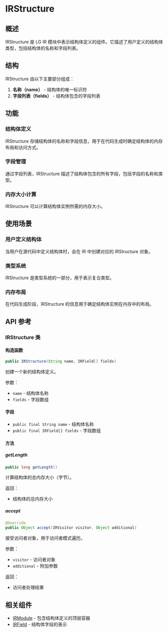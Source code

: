 # IRStructure

## 概述

IRStructure 是 LG IR 模块中表示结构体定义的组件。它描述了用户定义的结构体类型，包括结构体的名称和字段列表。

## 结构

IRStructure 由以下主要部分组成：

1. **名称（name）** - 结构体的唯一标识符
2. **字段列表（fields）** - 结构体包含的字段列表

## 功能

### 结构体定义

IRStructure 存储结构体的名称和字段信息，用于在代码生成时确定结构体的内存布局和访问方式。

### 字段管理

通过字段列表，IRStructure 描述了结构体包含的所有字段，包括字段的名称和类型。

### 内存大小计算

IRStructure 可以计算结构体实例所需的内存大小。

## 使用场景

### 用户定义结构体

当用户在源代码中定义结构体时，会在 IR 中创建对应的 IRStructure 对象。

### 类型系统

IRStructure 是类型系统的一部分，用于表示复合类型。

### 内存布局

在代码生成阶段，IRStructure 的信息用于确定结构体实例在内存中的布局。

## API 参考

### IRStructure 类

#### 构造函数
```java
public IRStructure(String name, IRField[] fields)
```

创建一个新的结构体定义。

参数：
- `name` - 结构体名称
- `fields` - 字段数组

#### 字段
- `public final String name` - 结构体名称
- `public final IRField[] fields` - 字段数组

#### 方法

##### getLength
```java
public long getLength()
```

计算结构体的总内存大小（字节）。

返回：
- 结构体的总内存大小

##### accept
```java
@Override
public Object accept(IRVisitor visitor, Object additional)
```

接受访问者对象，用于访问者模式遍历。

参数：
- `visitor` - 访问者对象
- `additional` - 附加参数

返回：
- 访问者处理结果

## 相关组件

- [IRModule](/lg/ir-module) - 包含结构体定义的顶层容器
- [IRField](/lg/ir-field) - 结构体字段的表示